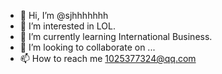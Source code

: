 - 👋 Hi, I’m @sjhhhhhhh
- 👀 I’m interested in LOL.
- 🌱 I’m currently learning International Business.
- 💞️ I’m looking to collaborate on ...
- 📫 How to reach me 1025377324@qq.com

<!---
sjhhhhhhh/sjhhhhhhh is a ✨ special ✨ repository because its `README.md` (this file) appears on your GitHub profile.
You can click the Preview link to take a look at your changes.
--->
